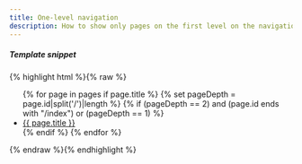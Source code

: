 ```yaml
---
title: One-level navigation
description: How to show only pages on the first level on the navigation?
---
```


<h5>Template snippet</h5>

{% highlight html %}{% raw %}
<ul>
    {% for page in pages if page.title %}
        {% set pageDepth = page.id|split('/')|length %}
        {% if (pageDepth == 2) and (page.id ends with "/index") or (pageDepth == 1) %}
            <li>
                <a href="{{ page.url }}">{{ page.title }}</a>
            </li>
        {% endif %}
    {% endfor %}
</ul>
{% endraw %}{% endhighlight %}
